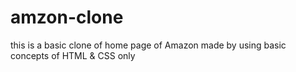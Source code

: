 # amzon-clone
this is a basic clone of home page of Amazon
made by using basic concepts of HTML & CSS only

